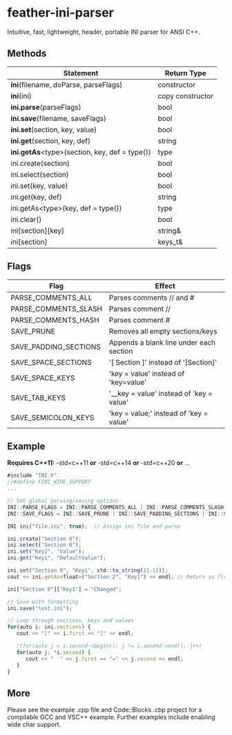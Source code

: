 

feather-ini-parser
==================

Intuitive, fast, lightweight, header, portable INI parser for ANSI C++.

## Methods

Statement     | Return Type
------------- | -------------
**ini**(filename, doParse, parseFlags)|constructor
**ini**(ini)|copy constructor
**ini.parse**(parseFlags)|bool
**ini.save**(filename, saveFlags)|bool
**ini.set**(section, key, value)|bool
**ini.get**(section, key, def)|string
**ini.getAs**\<type\>(section, key, def = type())|type
ini.create(section)|bool
ini.select(section)|bool
ini.set(key, value)|bool
ini.get(key, def)|string
ini.getAs\<type\>(key, def = type())|type
ini.clear()|bool
ini[section][key]|string&
ini[section]|keys_t&

## Flags

Flag     | Effect
------------- | -------------
PARSE_COMMENTS_ALL| Parses comments // and #
PARSE_COMMENTS_SLASH| Parses comment //
PARSE_COMMENTS_HASH| Parses comment #
SAVE_PRUNE| Removes all empty sections/keys
SAVE_PADDING_SECTIONS| Appends a blank line under each section
SAVE_SPACE_SECTIONS| '[ Section ]' instead of '[Section]'
SAVE_SPACE_KEYS| 'key = value' instead of 'key=value'
SAVE_TAB_KEYS| '__key = value' instead of 'key = value'
SAVE_SEMICOLON_KEYS| 'key = value;' instead of 'key = value'

## Example

**Requires C++11:**
-std=c++11 **or** -std=c++14 **or** -std=c++20 **or** ...

```js
#include "INI.h"
//#define FINI_WIDE_SUPPORT
...

// Set global parsing/saving options
INI::PARSE_FLAGS = INI::PARSE_COMMENTS_ALL | INI::PARSE_COMMENTS_SLASH | INI::PARSE_COMMENTS_HASH;
INI::SAVE_FLAGS = INI::SAVE_PRUNE | INI::SAVE_PADDING_SECTIONS | INI::SAVE_SPACE_SECTIONS | INI::SAVE_SPACE_KEYS | INI::SAVE_TAB_KEYS | INI::SAVE_SEMICOLON_KEYS;

INI ini("file.ini", true);  // Assign ini file and parse

ini.create("Section 0");
ini.select("Section 0");
ini.set("Key2", "Value");
ini.get("Key1", "DefaultValue");

ini.set("Section 0", "Key1", std::to_string(11.12));
cout << ini.getAs<float>("Section 2", "Key1") << endl; // Return as float

ini["Section 0"]["Key1"] = "Changed";

// Save with formatting
ini.save("test.ini");

// Loop through sections, keys and values
for(auto i: ini.sections) {
   cout << "[" << i.first << "]" << endl;

   //for(auto j = i.second->begin(); j != i.second->end(); j++)
   for(auto j: *i.second) {
      cout << "  " << j.first << "=" << j.second << endl;
   }
}
```

## More
Please see the example .cpp file and Code::Blocks .cbp project for a compilable GCC and VSC++ example. Further examples include enabling wide char support.
